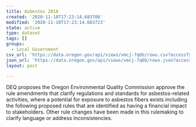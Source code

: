 ```yaml
---
title: Asbestos 2018
created: '2020-11-10T17:23:14.683708'
modified: '2020-11-10T17:23:14.683723'
state: active
type: dataset
tags: []
groups:
  - Local Government
csv_url: 'https://data.oregon.gov/api/views/vmcj-7q6b/rows.csv?accessType=DOWNLOAD'
json_url: 'https://data.oregon.gov/api/views/vmcj-7q6b/rows.json?accessType=DOWNLOAD'
layout: post

---
```

DEQ proposes the Oregon Environmental Quality Commission approve the rule amendments that clarify regulations and standards for asbestos-related activities, where a potential for exposure to asbestos fibers exists including the following proposed rules that are identified as having a financial impact to stakeholders. Other rule changes have been made in this rulemaking to clarify language or address inconsistencies.
